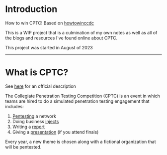 # Introduction
How to win CPTC! Based on [howtowinccdc](https://howtowinccdc.com/wiki/)


This is a WIP project that is a culmination of my own notes as well as all of the blogs and resources I've found online about CPTC. 

This project was started in August of 2023

---

# What is CPTC?

See [here](https://cp.tc/overview) for an official description

The Collegiate Penetration Testing Competition (CPTC) is an event in which teams are hired to do a simulated penetration testing engagement that includes:
1. [Pentesting](pentesting/README.md) a network
1. Doing business [injects](injects/README.md)
1. Writing a [report](reporting/README.md)
1. Giving a [presentation](presentations/README.md) (if you attend finals)

Every year, a new theme is chosen along with a fictional organization that will be pentested. 
